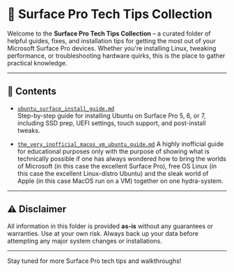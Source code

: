 # 💼 Surface Pro Tech Tips Collection

Welcome to the **Surface Pro Tech Tips Collection** – a curated folder of helpful guides, fixes, and installation tips for getting the most out of your Microsoft Surface Pro devices. Whether you're installing Linux, tweaking performance, or troubleshooting hardware quirks, this is the place to gather practical knowledge.

---

## 📁 Contents

- [`ubuntu_surface_install_guide.md`](./ubuntu_surface_install_guide_md)  
  Step-by-step guide for installing Ubuntu on Surface Pro 5, 6, or 7, including SSD prep, UEFI settings, touch support, and post-install tweaks.

- [`the_very_inofficial_macos_vm_ubuntu_guide.md`](./the_very_inofficial_macos_vm_ubuntu_guide.md)
  A highly inofficial guide for educational purposes only with the purpose of showing what is technically possible if one has always wondered how to bring the worlds of Microsoft (in this case the excellent Surface Pro), free OS Linux (in this case the excellent Linux-distro Ubuntu) and the sleak world of Apple (in this case MacOS run on a VM) together on one hydra-system.
---

## ⚠️ Disclaimer

All information in this folder is provided **as-is** without any guarantees or warranties. Use at your own risk. Always back up your data before attempting any major system changes or installations.

---

Stay tuned for more Surface Pro tech tips and walkthroughs!
